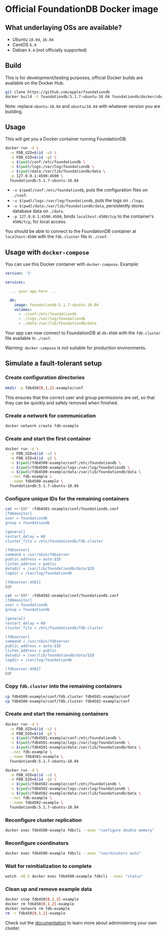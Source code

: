 # Official FoundationDB Docker image

## What underlaying OSs are available?

* Ubuntu `18.04`, `16.04`
* CentOS `6.9`
* Debian `9.4` (not officially supported)


## Build

This is for development/testing purposes, official Docker builds are available on the Docker Hub.

```bash
git clone https://github.com/apple/foundationdb
docker build -t foundationdb:5.1.7-ubuntu-18.04 foundationdb/docker/ubuntu/18.04
```

Note: replace `ubuntu-18.04` and `ubuntu/18.04` with whatever version you are building.


## Usage

This will get you a Docker container running FoundationDB.

```bash
docker run -d \
  -e FDB_UID=$(id -u) \
  -e FDB_GID=$(id -g) \
  -v $(pwd)/conf:/etc/foundationdb \
  -v $(pwd)/logs:/var/log/foundationdb \
  -v $(pwd)/data:/var/lib/foundationdb/data \
  -p 127.0.0.1:4500:4500 \
  foundationdb:5.1.7-ubuntu-18.04
```

* `-v $(pwd)/conf:/etc/foundationdb`, puts the configuration files on `./conf`.
* `-v $(pwd)/logs:/var/log/foundationdb`, puts the logs on `./logs`.
* `-v $(pwd)/data:/var/lib/foundationdb/data`, persistently stores database data on `./data`.
* `-p 127.0.0.1:4500:4500`, binds `localhost:4500/tcp` to the container's `4500/tcp`, for local access.

You should be able to connect to the FoundationDB container at `localhost:4500` with the `fdb.cluster` file in `./conf`.

## Usage with `docker-compose`

You can use this Docker container with `docker-compose`. Example:

```yaml
version: '3'

services:

  ... your app here ...

  db:
    image: foundationdb:5.1.7-ubuntu-18.04
    volumes:
      - ./conf:/etc/foundationdb
      - ./logs:/var/log/foundationdb
      - ./data:/var/lib/foundationdb/data
```

Your app can now connect to FoundationDB at `db:4500` with the `fdb.cluster` file available in `./conf`.

Warning: `docker-compose` is not suitable for production environments.

## Simulate a fault-tolerant setup

### Create configuration directories

```bash
mkdir -p fdb450{0,1,2}-example/conf
```

This ensures that the correct user and group permissions are set, so that they can be quickly and safely removed when finished.

### Create a network for communication
```bash
docker network create fdb-example
```

### Create and start the first container
```bash
docker run -d \
  -e FDB_UID=$(id -u) \
  -e FDB_GID=$(id -g) \
  -v $(pwd)/fdb4500-example/conf:/etc/foundationdb \
  -v $(pwd)/fdb4500-example/logs:/var/log/foundationdb \
  -v $(pwd)/fdb4500-example/data:/var/lib/foundationdb/data \
  --net fdb-example \
  --name fdb4500-example \
  foundationdb:5.1.7-ubuntu-18.04
```

### Configure unique IDs for the remaining containers

```bash
cat <<'EOF' >fdb4501-example/conf/foundationdb.conf
[fdbmonitor]
user = foundationdb
group = foundationdb

[general]
restart_delay = 60
cluster_file = /etc/foundationdb/fdb.cluster

[fdbserver]
command = /usr/sbin/fdbserver
public_address = auto:$ID
listen_address = public
datadir = /var/lib/foundationdb/data/$ID
logdir = /var/log/foundationdb

[fdbserver.4501]
EOF

cat <<'EOF' >fdb4502-example/conf/foundationdb.conf
[fdbmonitor]
user = foundationdb
group = foundationdb

[general]
restart_delay = 60
cluster_file = /etc/foundationdb/fdb.cluster

[fdbserver]
command = /usr/sbin/fdbserver
public_address = auto:$ID
listen_address = public
datadir = /var/lib/foundationdb/data/$ID
logdir = /var/log/foundationdb

[fdbserver.4502]
EOF
```

### Copy `fdb.cluster` into the remaining containers

```bash
cp fdb4500-example/conf/fdb.cluster fdb4501-example/conf
cp fdb4500-example/conf/fdb.cluster fdb4502-example/conf
```

### Create and start the remaining containers
```bash
docker run -d \
  -e FDB_UID=$(id -u) \
  -e FDB_GID=$(id -g) \
  -v $(pwd)/fdb4501-example/conf:/etc/foundationdb \
  -v $(pwd)/fdb4501-example/logs:/var/log/foundationdb \
  -v $(pwd)/fdb4501-example/data:/var/lib/foundationdb/data \
  --net fdb-example \
  --name fdb4501-example \
  foundationdb:5.1.7-ubuntu-18.04

docker run -d \
  -e FDB_UID=$(id -u) \
  -e FDB_GID=$(id -g) \
  -v $(pwd)/fdb4502-example/conf:/etc/foundationdb \
  -v $(pwd)/fdb4502-example/logs:/var/log/foundationdb \
  -v $(pwd)/fdb4502-example/data:/var/lib/foundationdb/data \
  --net fdb-example \
  --name fdb4502-example \
  foundationdb:5.1.7-ubuntu-18.04
```

### Reconfigure cluster replication
```bash
docker exec fdb4500-example fdbcli --exec "configure double memory"
```

### Reconfigure coordinators
```bash
docker exec fdb4500-example fdbcli --exec "coordinators auto"
```

### Wait for reinitialization to complete
```bash
watch -n0.5 docker exec fdb4500-example fdbcli --exec "status"
```

### Clean up and remove example data

```bash
docker stop fdb450{0,1,2}-example
docker rm fdb450{0,1,2}-example
docker network rm fdb-example
rm -r fdb450{0,1,2}-example
```

Check out the [documentation](https://apple.github.io/foundationdb/administration.html) to learn more about administering your own cluster.